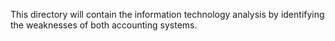 This directory will contain the information technology analysis by identifying the weaknesses of both accounting systems.
